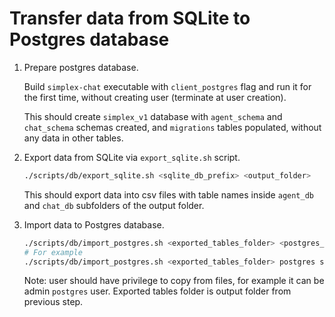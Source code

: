 # Transfer data from SQLite to Postgres database

1. Prepare postgres database.

   Build `simplex-chat` executable with `client_postgres` flag and run it for the first time, without creating user (terminate at user creation).

   This should create `simplex_v1` database with `agent_schema` and `chat_schema` schemas created, and `migrations` tables populated, without any data in other tables.

2. Export data from SQLite via `export_sqlite.sh` script.

   ```sh
   ./scripts/db/export_sqlite.sh <sqlite_db_prefix> <output_folder>
   ```

   This should export data into csv files with table names inside `agent_db` and `chat_db` subfolders of the output folder.

3. Import data to Postgres database.

   ```sh
   ./scripts/db/import_postgres.sh <exported_tables_folder> <postgres_user> <postgres_database>
   # For example
   ./scripts/db/import_postgres.sh <exported_tables_folder> postgres simplex_v1
   ```

   Note: user should have privilege to copy from files, for example it can be admin `postgres` user. Exported tables folder is output folder from previous step.
